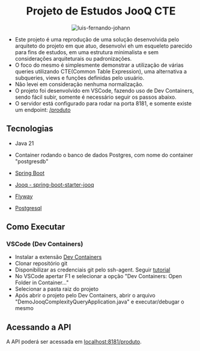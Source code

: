 <h1 align="center">
  Projeto de Estudos JooQ CTE
</h1>

<p align="center">
 <img src="https://img.shields.io/badge/-LinkedIn-02569B?logo=linkedin&logoColor=white&style=fot-the-badge" alt="luis-fernando-johann" />
</p>

- Este projeto é uma reprodução de uma solução desenvolvida pelo arquiteto do projeto em que atuo, desenvolvi eh um esqueleto parecido para fins de estudos, em uma estrutura minimalista e sem considerações arquiteturais ou padronizações.
- O foco do mesmo é simplesmente demonstrar a utilização de várias queries utilizando CTE(Common Table Expression), uma alternativa a subqueries, views e funções definidas pelo usuário.
- Não levei em consideração nenhuma normalização.
- O projeto foi desenvolvido em VSCode, fazendo uso de Dev Containers, sendo fácil subir, somente é necessário seguir os passos abaixo.
- O servidor está configurado para rodar na porta 8181, e somente existe um endpoint: [/produto](http://localhost:8181/produto)

## Tecnologias

- Java 21
- Container rodando o banco de dados Postgres, com nome do container "postgresdb"
 
- [Spring Boot](https://spring.io/projects/spring-boot)
- [Jooq - spring-boot-starter-jooq](https://www.jooq.org/)
- [Flyway](https://flywaydb.org/)
- [Postgresql](https://www.postgresql.org/)

## Como Executar

### VSCode (Dev Containers)

- Instalar a extensão [Dev Containers](https://marketplace.visualstudio.com/items?itemName=ms-vscode-remote.remote-containers)
- Clonar repositório git
- Disponibilizar as credenciais git pelo ssh-agent.
    Seguir [tutorial](https://code.visualstudio.com/remote/advancedcontainers/sharing-git-credentials)
- No VSCode apertar F1 e selecionar a opção "Dev Containers: Open Folder in Container..."
- Selecionar a pasta raiz do projeto
- Após abrir o projeto pelo Dev Containers, abrir o arquivo "DemoJooqComplexityQueryApplication.java" e executar/debugar o mesmo


## Acessando a API

A API poderá ser acessada em [localhost:8181/produto](http://localhost:8181/produto).
